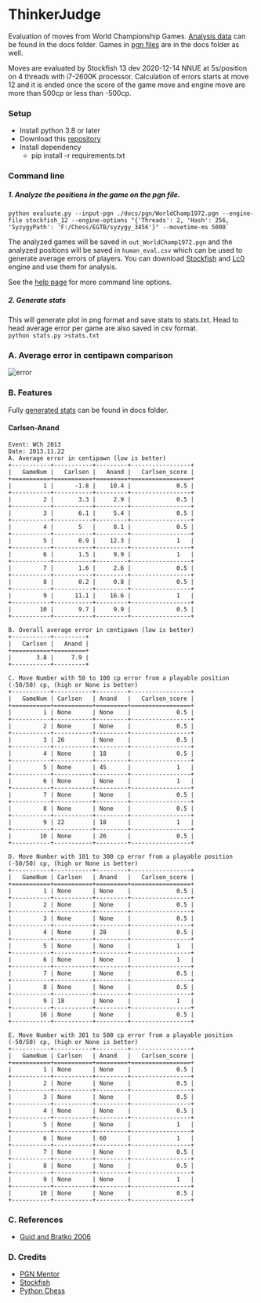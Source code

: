 # ThinkerJudge
Evaluation of moves from World Championship Games. [Analysis data](https://github.com/fsmosca/ThinkerJudge/blob/main/docs/human_eval.csv) can be found in the docs folder. Games in [pgn files](https://github.com/fsmosca/ThinkerJudge/tree/main/docs/pgn) are in the docs folder as well.

Moves are evaluated by Stockfish 13 dev 2020-12-14 NNUE at 5s/position on 4 threads with i7-2600K processor. Calculation of errors starts at move 12 and it is ended once the score of the game move and engine move are more than 500cp or less than -500cp.

### Setup
* Install python 3.8 or later
* Download this [repository](https://github.com/fsmosca/ThinkerJudge/archive/main.zip)
* Install dependency
  * pip install -r requirements.txt
  
### Command line
##### 1. Analyze the positions in the game on the pgn file.  
```
python evaluate.py --input-pgn ./docs/pgn/WorldChamp1972.pgn --engine-file stockfish_12 --engine-options "{'Threads': 2, 'Hash': 256, 'SyzygyPath': 'F:/Chess/EGTB/syzygy_3456'}" --movetime-ms 5000`
```

The analyzed games will be saved in `out_WorldChamp1972.pgn` and the analyzed positions will be saved in `human_eval.csv` which can be used to generate average errors of players. You can download [Stockfish](https://stockfishchess.org/) and [Lc0](https://github.com/LeelaChessZero/lc0) engine and use them for analysis.

See the [help page](https://github.com/fsmosca/ThinkerJudge/wiki/Help) for more command line options.

##### 2. Generate stats
This will generate plot in png format and save stats to stats.txt. Head to head average error per game are also saved in csv format.  
`python stats.py >stats.txt`

### A. Average error in centipawn comparison

![error](https://i.imgur.com/ODKUR5q.png)

### B. Features
Fully [generated stats](https://github.com/fsmosca/ThinkerJudge/blob/main/docs/stats.txt) can be found in docs folder.

#### Carlsen-Anand
```
Event: WCh 2013
Date: 2013.11.22
A. Average error in centipawn (low is better)
+-----------+-----------+---------+-----------------+
|   GameNum |   Carlsen |   Anand |   Carlsen_score |
+===========+===========+=========+=================+
|         1 |      -1.8 |    10.4 |             0.5 |
+-----------+-----------+---------+-----------------+
|         2 |       3.3 |     2.9 |             0.5 |
+-----------+-----------+---------+-----------------+
|         3 |       6.1 |     5.4 |             0.5 |
+-----------+-----------+---------+-----------------+
|         4 |       5   |     8.1 |             0.5 |
+-----------+-----------+---------+-----------------+
|         5 |       0.9 |    12.3 |             1   |
+-----------+-----------+---------+-----------------+
|         6 |       1.5 |     9.9 |             1   |
+-----------+-----------+---------+-----------------+
|         7 |       1.6 |     2.6 |             0.5 |
+-----------+-----------+---------+-----------------+
|         8 |       0.2 |     0.8 |             0.5 |
+-----------+-----------+---------+-----------------+
|         9 |      11.1 |    16.6 |             1   |
+-----------+-----------+---------+-----------------+
|        10 |       9.7 |     9.9 |             0.5 |
+-----------+-----------+---------+-----------------+

B. Overall average error in centipawn (low is better)
+-----------+---------+
|   Carlsen |   Anand |
+===========+=========+
|       3.8 |     7.9 |
+-----------+---------+

C. Move Number with 50 to 100 cp error from a playable position (-50/50) cp, (high or None is better)
+-----------+-----------+---------+-----------------+
|   GameNum | Carlsen   | Anand   |   Carlsen_score |
+===========+===========+=========+=================+
|         1 | None      | None    |             0.5 |
+-----------+-----------+---------+-----------------+
|         2 | None      | None    |             0.5 |
+-----------+-----------+---------+-----------------+
|         3 | 26        | None    |             0.5 |
+-----------+-----------+---------+-----------------+
|         4 | None      | 18      |             0.5 |
+-----------+-----------+---------+-----------------+
|         5 | None      | 45      |             1   |
+-----------+-----------+---------+-----------------+
|         6 | None      | None    |             1   |
+-----------+-----------+---------+-----------------+
|         7 | None      | None    |             0.5 |
+-----------+-----------+---------+-----------------+
|         8 | None      | None    |             0.5 |
+-----------+-----------+---------+-----------------+
|         9 | 22        | 18      |             1   |
+-----------+-----------+---------+-----------------+
|        10 | None      | 26      |             0.5 |
+-----------+-----------+---------+-----------------+

D. Move Number with 101 to 300 cp error from a playable position (-50/50) cp, (high or None is better)
+-----------+-----------+---------+-----------------+
|   GameNum | Carlsen   | Anand   |   Carlsen_score |
+===========+===========+=========+=================+
|         1 | None      | None    |             0.5 |
+-----------+-----------+---------+-----------------+
|         2 | None      | None    |             0.5 |
+-----------+-----------+---------+-----------------+
|         3 | None      | None    |             0.5 |
+-----------+-----------+---------+-----------------+
|         4 | None      | 28      |             0.5 |
+-----------+-----------+---------+-----------------+
|         5 | None      | None    |             1   |
+-----------+-----------+---------+-----------------+
|         6 | None      | None    |             1   |
+-----------+-----------+---------+-----------------+
|         7 | None      | None    |             0.5 |
+-----------+-----------+---------+-----------------+
|         8 | None      | None    |             0.5 |
+-----------+-----------+---------+-----------------+
|         9 | 18        | None    |             1   |
+-----------+-----------+---------+-----------------+
|        10 | None      | None    |             0.5 |
+-----------+-----------+---------+-----------------+

E. Move Number with 301 to 500 cp error from a playable position (-50/50) cp, (high or None is better)
+-----------+-----------+---------+-----------------+
|   GameNum | Carlsen   | Anand   |   Carlsen_score |
+===========+===========+=========+=================+
|         1 | None      | None    |             0.5 |
+-----------+-----------+---------+-----------------+
|         2 | None      | None    |             0.5 |
+-----------+-----------+---------+-----------------+
|         3 | None      | None    |             0.5 |
+-----------+-----------+---------+-----------------+
|         4 | None      | None    |             0.5 |
+-----------+-----------+---------+-----------------+
|         5 | None      | None    |             1   |
+-----------+-----------+---------+-----------------+
|         6 | None      | 60      |             1   |
+-----------+-----------+---------+-----------------+
|         7 | None      | None    |             0.5 |
+-----------+-----------+---------+-----------------+
|         8 | None      | None    |             0.5 |
+-----------+-----------+---------+-----------------+
|         9 | None      | None    |             1   |
+-----------+-----------+---------+-----------------+
|        10 | None      | None    |             0.5 |
+-----------+-----------+---------+-----------------+
```

### C. References
* [Guid and Bratko 2006](https://ailab.si/matej/doc/Computer_Analysis_of_World_Chess_Champions.pdf)

### D. Credits
* [PGN Mentor](https://www.pgnmentor.com/files.html)
* [Stockfish](https://stockfishchess.org/)
* [Python Chess](https://github.com/niklasf/python-chess)
